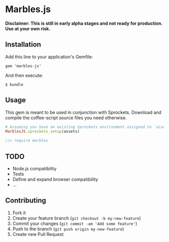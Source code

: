 # Marbles.js

**Disclaimer: This is still in early alpha stages and not ready for production. Use at your own risk.**

## Installation

Add this line to your application's Gemfile:

    gem 'marbles-js'

And then execute:

    $ bundle

## Usage

This gem is meant to be used in conjunction with Sprockets. Download and compile the coffee-script source files you need otherwise.

```ruby
# Assuming you have an existing Sprockets environment assigned to `assets`
MarblesJS.sprockets_setup(assets)
```

```javascript
//= require marbles
```

## TODO

- Node.js compatibility
- Tests
- Define and expand browser compatibility
- ...

## Contributing

1. Fork it
2. Create your feature branch (`git checkout -b my-new-feature`)
3. Commit your changes (`git commit -am 'Add some feature'`)
4. Push to the branch (`git push origin my-new-feature`)
5. Create new Pull Request
